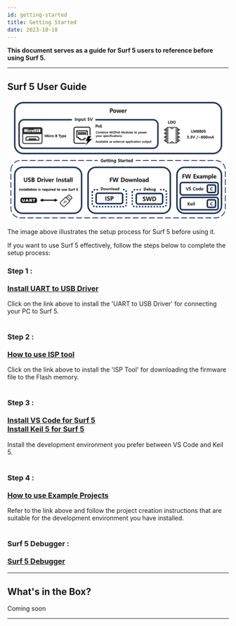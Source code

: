 ```yaml
---
id: getting-started
title: Getting Started
date: 2023-10-18
---
```


**This document serves as a guide for Surf 5 users to reference before using Surf 5.**

-----

## Surf 5 User Guide

<img src="/img/osh/surf5/surf5-gettingstarted.png" />

The image above illustrates the setup process for Surf 5 before using it.

If you want to use Surf 5 effectively, follow the steps below to complete the setup process:

### Step 1 : <br /> <br /> [Install UART to USB Driver](install-usb-driver.md)
Click on the link above to install the 'UART to USB Driver' for connecting your PC to Surf 5.
<br />
<br />

### Step 2 : <br /><br />  [How to use ISP tool](flashing-surf5.md)
Click on the link above to install the 'ISP Tool' for downloading the firmware file to the Flash memory.
<br />
<br />

### Step 3 : <br /><br />[Install VS Code for Surf 5](vs-code-setup-guide.md)<br />     [Install Keil 5 for Surf 5](install-keil-guide.md)
Install the development environment you prefer between VS Code and Keil 5.
<br />
<br />

### Step 4 : <br /><br />[How to use Example Projects](fw-examples.md)
Refer to the link above and follow the project creation instructions that are suitable for the development environment you have installed.
<br />
<br />

### Surf 5 Debugger : <br /><br />[Surf 5 Debugger](debugger-surf5.md)











  <!-- ### Install UART to USB driver 

  Surf 5 has UART to USB converter IC(CH340N) that need to install driver.
  you can download driver <a href="https://github.com/Wiznet/Hardware-Files-of-WIZnet/raw/master/01_iMCU/W7500P/Surf5/Doc/CH340N/Driver.ZIP">here</a> or CH340 manufacturer's web
  CH340N's manufacture [link](https://wch-ic.com/downloads/CH341SER_ZIP.html)

<img src="/img/osh/surf5/Setup_img.png" />

After unzipping the downloaded ZIP file, you'll find a SETUP.EXE executable in the folder, which you'll need to run.

<img src="/img/osh/surf5/install_img.png" width="500" />

When you run SETUP.EXE, the DriverSetup window appears, and you can select INSTALL to install the driver. -->

-----


## What's in the Box?

Coming soon
<!--
|                                                                              |
| ---------------------------------------------------------------------------- |
| ![](/img/products/wiz750sr/gettingstarted/wiz750sr-ttl-evb_package_1024x858.jpg) |
| Figure: ***WIZ750SR Rev. 1.1 Evaluation Board Package***                     |

The WIZ750SR-232 evaluation board package contains the following parts.

  - WIZ750SR-232 Module
  - WIZ750SR-232/TTL-EVB Evaluation Board
  - Cables (Ethernet / Serial / Micro USB Type B)

The entire list of parts of the board is available at the [WIZ750SR Overview: Product Contents](./Overview-EN.md#product-contents) page.

-->
-----
